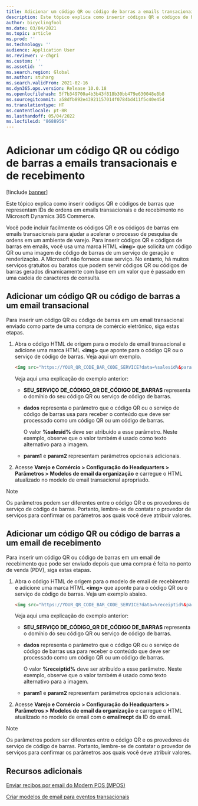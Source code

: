 ```yaml
---
title: Adicionar um código QR ou código de barras a emails transacionais e de recebimento
description: Este tópico explica como inserir códigos QR e códigos de barras que representam IDs de ordens em emails transacionais e de recebimento no Microsoft Dynamics 365 Commerce.
author: bicyclingfool
ms.date: 03/04/2021
ms.topic: article
ms.prod: ''
ms.technology: ''
audience: Application User
ms.reviewer: v-chgri
ms.custom: ''
ms.assetid: ''
ms.search.region: Global
ms.author: stuharg
ms.search.validFrom: 2021-02-16
ms.dyn365.ops.version: Release 10.0.18
ms.openlocfilehash: 5f7b349700a4b3b43f818b30bb479e630048e8b8
ms.sourcegitcommit: a58dfb892e43921157014f0784bd411f5c40e454
ms.translationtype: HT
ms.contentlocale: pt-BR
ms.lasthandoff: 05/04/2022
ms.locfileid: "8688956"
---
```

# <a name="add-a-qr-code-or-bar-code-to-transactional-and-receipt-emails"></a>Adicionar um código QR ou código de barras a emails transacionais e de recebimento

[!include [banner](includes/banner.md)]

Este tópico explica como inserir códigos QR e códigos de barras que representam IDs de ordens em emails transacionais e de recebimento no Microsoft Dynamics 365 Commerce.

Você pode incluir facilmente os códigos QR e os códigos de barras em emails transacionais para ajudar a acelerar o processo de pesquisa de ordens em um ambiente de varejo. Para inserir códigos QR e códigos de barras em emails, você usa uma marca HTML **\<img\>** que solicita um código QR ou uma imagem de código de barras de um serviço de geração e renderização. A Microsoft não fornece esse serviço. No entanto, há muitos serviços gratuitos ou baratos que podem servir códigos QR ou códigos de barras gerados dinamicamente com base em um valor que é passado em uma cadeia de caracteres de consulta.

## <a name="add-a-qr-code-or-bar-code-to-a-transactional-email"></a>Adicionar um código QR ou código de barras a um email transacional

Para inserir um código QR ou código de barras em um email transacional enviado como parte de uma compra de comércio eletrônico, siga estas etapas.

1. Abra o código HTML de origem para o modelo de email transacional e adicione uma marca HTML **\<img\>** que aponte para o código QR ou o serviço de código de barras. Veja aqui um exemplo.

    ```HTML
    <img src="https://YOUR_QR_CODE_BAR_CODE_SERVICE?data=%salesid%&param1=value1&param2=value2" alt="%salesid%" />
    ```

    Veja aqui uma explicação do exemplo anterior:

    - **SEU\_SERVIÇO DE\_CÓDIGO\_QR DE\_CÓDIGO DE\_BARRAS** representa o domínio do seu código QR ou serviço de código de barras.
    - **dados** representa o parâmetro que o código QR ou o serviço de código de barras usa para receber o conteúdo que deve ser processado como um código QR ou um código de barras.

        O valor **%salesid%** deve ser atribuído a esse parâmetro. Neste exemplo, observe que o valor também é usado como texto alternativo para a imagem.

    - **param1** e **param2** representam parâmetros opcionais adicionais.

1. Acesse **Varejo e Comércio \> Configuração do Headquarters \> Parâmetros \> Modelos de email da organização** e carregue o HTML atualizado no modelo de email transacional apropriado.

> [!NOTE]
> Os parâmetros podem ser diferentes entre o código QR e os provedores de serviço de código de barras. Portanto, lembre-se de contatar o provedor de serviços para confirmar os parâmetros aos quais você deve atribuir valores.

## <a name="add-a-qr-code-or-bar-code-to-a-receipt-email"></a>Adicionar um código QR ou código de barras a um email de recebimento 

Para inserir um código QR ou código de barras em um email de recebimento que pode ser enviado depois que uma compra é feita no ponto de venda (PDV), siga estas etapas.

1. Abra o código HTML de origem para o modelo de email de recebimento e adicione uma marca HTML **\<img\>** que aponte para o código QR ou o serviço de código de barras. Veja um exemplo abaixo.

    ```HTML
    <img src="https://YOUR_QR_CODE_BAR_CODE_SERVICE?data=%receiptid%&param1=value1&param2=value2" alt="%receiptid%" />
    ```

    Veja aqui uma explicação do exemplo anterior:

    - **SEU\_SERVIÇO DE\_CÓDIGO\_QR DE\_CÓDIGO DE\_BARRAS** representa o domínio do seu código QR ou serviço de código de barras.
    - **dados** representa o parâmetro que o código QR ou o serviço de código de barras usa para receber o conteúdo que deve ser processado como um código QR ou um código de barras.

        O valor **%receiptid%** deve ser atribuído a esse parâmetro. Neste exemplo, observe que o valor também é usado como texto alternativo para a imagem.

    - **param1** e **param2** representam parâmetros opcionais adicionais.

1. Acesse **Varejo e Comércio \> Configuração do Headquarters \> Parâmetros \> Modelos de email da organização** e carregue o HTML atualizado no modelo de email com o **emailrecpt** da ID do email.

> [!NOTE]
> Os parâmetros podem ser diferentes entre o código QR e os provedores de serviço de código de barras. Portanto, lembre-se de contatar o provedor de serviços para confirmar os parâmetros aos quais você deve atribuir valores.

## <a name="additional-resources"></a>Recursos adicionais

[Enviar recibos por email do Modern POS (MPOS)](email-receipts.md)

[Criar modelos de email para eventos transacionais](email-templates-transactions.md)
